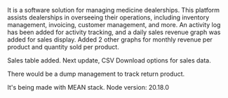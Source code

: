 It is a software solution for managing medicine dealerships. This platform assists dealerships in overseeing their operations, including inventory management, invoicing, customer management, and more. 
An activity log has been added for activity tracking, and a daily sales revenue graph was added for sales display. Added 2 other graphs for monthly revenue per product and quantity sold per product.

Sales table added. Next update, CSV Download options for sales data. 

There would be a dump management to track return product.

It's being made with MEAN stack.
Node version: 20.18.0

